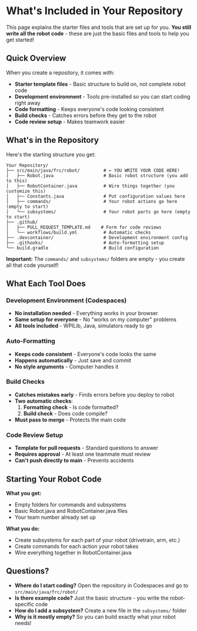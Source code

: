 # What's Included in Your Repository

This page explains the starter files and tools that are set up for you. **You still write all the robot code** - these are just the basic files and tools to help you get started!

## Quick Overview

When you create a repository, it comes with:

- **Starter template files** - Basic structure to build on, not complete robot code
- **Development environment** - Tools pre-installed so you can start coding right away
- **Code formatting** - Keeps everyone's code looking consistent
- **Build checks** - Catches errors before they get to the robot
- **Code review setup** - Makes teamwork easier

## What's in the Repository

Here's the starting structure you get:

```
Your Repository/
├── src/main/java/frc/robot/         # ← YOU WRITE YOUR CODE HERE!
│   ├── Robot.java                   # Basic robot structure (you add to this)
│   ├── RobotContainer.java          # Wire things together (you customize this)
│   ├── Constants.java               # Put configuration values here
│   ├── commands/                    # Your robot actions go here (empty to start)
│   └── subsystems/                  # Your robot parts go here (empty to start)
├── .github/
│   ├── PULL_REQUEST_TEMPLATE.md    # Form for code reviews
│   └── workflows/build.yml          # Automatic checks
├── .devcontainer/                   # Development environment config
├── .githooks/                       # Auto-formatting setup
└── build.gradle                     # Build configuration
```

**Important:** The `commands/` and `subsystems/` folders are empty - you create all that code yourself!

## What Each Tool Does

### Development Environment (Codespaces)

- **No installation needed** - Everything works in your browser
- **Same setup for everyone** - No "works on my computer" problems
- **All tools included** - WPILib, Java, simulators ready to go

### Auto-Formatting

- **Keeps code consistent** - Everyone's code looks the same
- **Happens automatically** - Just save and commit
- **No style arguments** - Computer handles it

### Build Checks

- **Catches mistakes early** - Finds errors before you deploy to robot
- **Two automatic checks**:
  1. **Formatting check** - Is code formatted?
  2. **Build check** - Does code compile?
- **Must pass to merge** - Protects the main code

### Code Review Setup

- **Template for pull requests** - Standard questions to answer
- **Requires approval** - At least one teammate must review
- **Can't push directly to main** - Prevents accidents

## Starting Your Robot Code

**What you get:**

- Empty folders for commands and subsystems
- Basic Robot.java and RobotContainer.java files
- Your team number already set up

**What you do:**

- Create subsystems for each part of your robot (drivetrain, arm, etc.)
- Create commands for each action your robot takes
- Wire everything together in RobotContainer.java

## Questions?

- **Where do I start coding?** Open the repository in Codespaces and go to `src/main/java/frc/robot/`
- **Is there example code?** Just the basic structure - you write the robot-specific code
- **How do I add a subsystem?** Create a new file in the `subsystems/` folder
- **Why is it mostly empty?** So you can build exactly what your robot needs!
